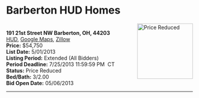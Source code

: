 # Barberton HUD Homes

[<img alt="Price Reduced" src="https://www.hudhomestore.com/pages/ImageShow.aspx?Case=412-590341" align="right" style="height:150px;">](http://www.hudhomestore.com/Listing/PropertyDetails.aspx?caseNumber=412-590341)  
**191 21st Street NW Barberton, OH, 44203**  
[HUD](http://www.hudhomestore.com/Listing/PropertyDetails.aspx?caseNumber=412-590341), [Google Maps](http://maps.google.com/maps?q=191+21st+Street+NW+Barberton%2C+OH%2C+44203), [Zillow](http://www.zillow.com/homes/191+21st+Street+NW+Barberton%2C+OH%2C+44203/)  
**Price:** $54,750  
**List Date:** 5/01/2013  
**Listing Period:** Extended (All Bidders)  
**Period Deadline:** 7/25/2013 11:59:59 PM  CT  
**Status:** Price Reduced  
**Bed/Bath:** 3/2.00  
**Bid Open Date:** 05/06/2013

***

